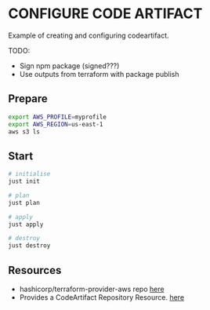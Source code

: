 # CONFIGURE CODE ARTIFACT

Example of creating and configuring codeartifact.  

TODO:

* Sign npm package (signed???)
* Use outputs from terraform with package publish

## Prepare

```sh
export AWS_PROFILE=myprofile
export AWS_REGION=us-east-1
aws s3 ls
```

## Start

```sh
# initialise
just init

# plan
just plan

# apply
just apply

# destroy
just destroy
```

## Resources

* hashicorp/terraform-provider-aws repo [here](https://github.com/hashicorp/terraform-provider-aws)  
* Provides a CodeArtifact Repository Resource. [here](https://registry.terraform.io/providers/hashicorp/aws/latest/docs/resources/codeartifact_repository)
